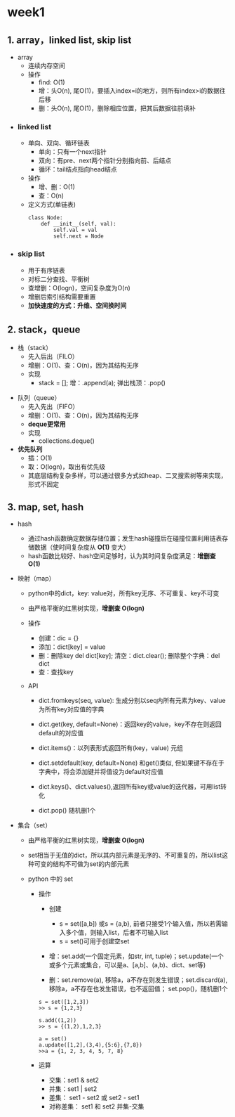 # **week1**
## 1. array，linked list, skip list
- array
    - 连续内存空间
    - 操作
        - find: O(1)
        - 增：头O(n), 尾O(1)，要插入index=i的地方，则所有index>i的数据往后移
        - 删：头O(n), 尾O(1)，删除相应位置，把其后数据往前填补
 - ### linked list
    - 单向、双向、循环链表
        * 单向：只有一个next指针
        * 双向：有pre、next两个指针分别指向前、后结点
        * 循环：tail结点指向head结点
    - 操作
        * 增、删：O(1)
        * 查：O(n)
    - 定义方式(单链表)
        ```
        class Node:
            def __init__(self, val):
                self.val = val
                self.next = Node
        ```
- ### skip list    
    - 用于有序链表
    - 对标二分查找、平衡树
    - 查增删：O(logn)，空间复杂度为O(n)
    - 增删后索引结构需要重置
    - **加快速度的方式：升维、空间换时间**

## 2. stack，queue
- 栈（stack）
   - 先入后出（FILO）
   - 增删：O(1)、查：O(n)，因为其结构无序
   * 实现
        * stack = []; 增：.append(a); 弹出栈顶：.pop()


* 队列（queue）
    - 先入先出（FIFO）
    - 增删：O(1)、查：O(n)，因为其结构无序
    - **deque更常用**
    * 实现
        * collections.deque()
* **优先队列**
    * 插：O(1)
    * 取：O(logn)，取出有优先级
    * 其底层结构复杂多样，可以通过很多方式如heap、二叉搜索树等来实现，形式不固定

## 3. map, set, hash
* hash
    * 通过hash函数确定数据存储位置；发生hash碰撞后在碰撞位置利用链表存储数据（使时间复杂度从 **O(1)** 变大）
    * hash函数比较好、hash空间足够时，认为其时间复杂度满足：**增删查 O(1)**

* 映射（map）

    * python中的dict，key: value对，所有key无序、不可重复、key不可变

    * 由严格平衡的红黑树实现，**增删查 O(logn)**

    * 操作
        * 创建：dic = {}
        * 添加：dict[key] = value
        * 删：删除key del dict[key]; 清空：dict.clear(); 删除整个字典：del dict
        * 查：查找key
    * API
        * dict.fromkeys(seq, value): 生成分别以seq内所有元素为key、value为所有key对应值的字典

        * dict.get(key, default=None)：返回key的value，key不存在则返回default的对应值

        * dict.items()：以列表形式返回所有(key，value) 元组

        * dict.setdefault(key, default=None) 和get()类似, 但如果键不存在于字典中，将会添加键并将值设为default对应值

        * dict.keys()、dict.values(),返回所有key或value的迭代器，可用list转化

        * dict.pop() 随机删1个

* 集合（set）

  * 由严格平衡的红黑树实现，**增删查 O(logn)**

  * set相当于无值的dict，所以其内部元素是无序的、不可重复的，所以list这种可变的结构不可做为set的内部元素

  * python 中的 set
    * 操作
        * 创建
            * s = set([a,b]) 或s = {a,b}, 前者只接受1个输入值，所以若需输入多个值，则输入list，后者不可输入list
            * s = set()可用于创建空set
        * 增：set.add(一个固定元素，如str, int, tuple)；set.update(一个或多个元素或集合，可以是a、[a,b]、(a,b)、dict、set等)

        * 删：set.remove(a), 移除a，a不存在则发生错误；set.discard(a), 移除a，a不存在也发生错误，也不返回值； set.pop()，随机删1个

        ```
        s = set([1,2,3])
        >> s = {1,2,3}

        s.add((1,2))
        >> s = {(1,2),1,2,3}

        a = set()
        a.update([1,2],(3,4),{5:6},{7,8})
        >>a = {1, 2, 3, 4, 5, 7, 8}

        ```
    
    * 运算
        * 交集：set1 & set2
        * 并集：set1 | set2
        * 差集： set1 - set2 或 set2 - set1
        * 对称差集： set1 和 set2 并集-交集

